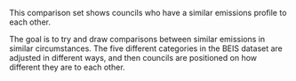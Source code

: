 This comparison set shows councils who have a similar emissions profile to each other. 

The goal is to try and draw comparisons between similar emissions in similar circumstances. The five different categories in the BEIS dataset are adjusted in different ways, and then councils are positioned on how different they are to each other. 